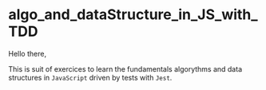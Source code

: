 # algo_and_dataStructure_in_JS_with_TDD
Hello there,

This is suit of exercices to learn the fundamentals algorythms and data structures in `JavaScript` driven by tests with `Jest`.
